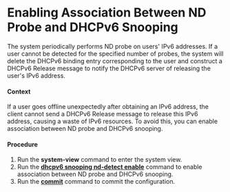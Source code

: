 Enabling Association Between ND Probe and DHCPv6 Snooping
=========================================================

The system periodically performs ND probe on users' IPv6 addresses. If a user cannot be detected for the specified number of probes, the system will delete the DHCPv6 binding entry corresponding to the user and construct a DHCPv6 Release message to notify the DHCPv6 server of releasing the user's IPv6 address.

#### Context

If a user goes offline unexpectedly after obtaining an IPv6 address, the client cannot send a DHCPv6 Release message to release this IPv6 address, causing a waste of IPv6 resources. To avoid this, you can enable association between ND probe and DHCPv6 snooping.


#### Procedure

1. Run the **system-view** command to enter the system view.
2. Run the [**dhcpv6 snooping nd-detect enable**](cmdqueryname=dhcpv6+snooping+nd-detect+enable) command to enable association between ND probe and DHCPv6 snooping.
3. Run the [**commit**](cmdqueryname=commit) command to commit the configuration.